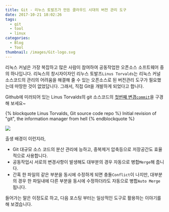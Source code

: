 ```yaml
---
title: Git - 리누스 토발즈가 만든 클라우드 시대의 버전 관리 도구 
date: 2017-10-21 18:02:26
tags: 
  - git
  - tool
  - linux
categories:
  - Blog
  - Tool
thumbnail: /images/Git-logo.svg
---
```


리눅스 커널은 가장 복잡하고 많은 사람이 참여하여 공동작업한 오픈소스 소프트웨어 중의 하나입니다. 리눅스의 창시자이자인 리누스 토발즈`Linus Torvalds`는 리눅스 커널 소스코드의 관리의 어려움을 해결해 줄 수 있는 오픈소스로 된 버전관리 도구가 필요했는데 마땅한 것이 없었답니다. 그래서, 직접 Git을 개발하게 되었다고 합니다.

Github에 미러되어 있는 Linus Torvalds의 git 소스코드의 [첫번째 변경`commit`](https://github.com/git/git/commit/e83c5163316f89bfbde7d9ab23ca2e25604af290)을 구경해 보세요~

{% blockquote Linus Torvalds, Git source code repo %}
Initial revision of "git", the information manager from hell
{% endblockquote %}

![](https://www.evernote.com/l/AAUKFtn9xfZA1LeISQLMfDyq_-2A-oQU-w8B/image.png)


출생 배경이 이런지라, 
 - Git 대규모 소스 코드의 분산 관리에 능하고, 중복제거 압축등으로 저장공간도 효율적으로 사용합니다.
 - 공동작업시 서로의 변경사항이 발생해도 대부분의 경우 자동으로 병합`Merge`해 줍니다. 
 - 간혹 한 파일의 같은 부분을 동시에 수정하게 되면 충돌`Conflict`이 나지만, 대부분의 경우 한 파일내에 다른 부분을 동시에 수정하더라도 자동으로 병합`Auto Merge`됩니다.

들어가는 말은 이정도로 하고, 다음 포스팅 부터는 일상적인 도구로 활용하는 이야기를 해 보겠습니다.
